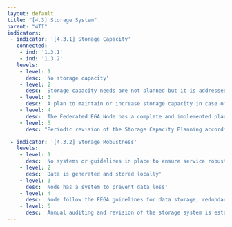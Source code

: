 ```yaml
---
layout: default
title: "[4.3] Storage System"
parent: "4TI"
indicators:
 - indicator: '[4.3.1] Storage Capacity'
   connected:
    - ind: '1.3.1'
    - ind: '1.3.2'
   levels:
    - level: 1
      desc: 'No storage capacity'
    - level: 2
      desc: 'Storage capacity needs are not planned but it is addressed ad hoc if the node has no more storage to provide'
    - level: 3  
      desc: 'A plan to maintain or increase storage capacity in case of being necessary is drafted considering the policies by the hosting institution'
    - level: 4
      desc: 'The Federated EGA Node has a complete and implemented plan to maintain or increase its capacity when required'
    - level: 5
      desc: "Periodic revision of the Storage Capacity Planning according to utilization KPI's of the Federated EGA Node updating it whenever necessary"

 - indicator: '[4.3.2] Storage Robustness'
   levels:
    - level: 1
      desc: 'No systems or guidelines in place to ensure service robustness'
    - level: 2
      desc: 'Data is generated and stored locally'
    - level: 3  
      desc: 'Node has a system to prevent data loss'
    - level: 4
      desc: 'Node follow the FEGA guidelines for data storage, redundancy and access to avoid data loss'
    - level: 5
      desc: 'Annual auditing and revision of the storage system is established to guarantee the alignment with the FEGA guidelines for data storage'
---
```


